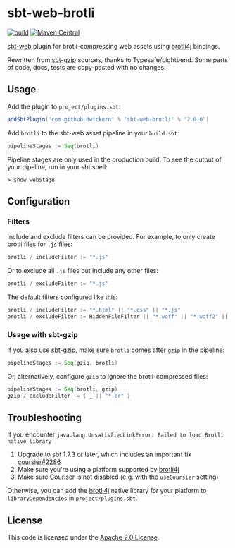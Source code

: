 sbt-web-brotli
==========

[![build](https://github.com/dwickern/sbt-web-brotli/workflows/build/badge.svg)](https://github.com/dwickern/sbt-web-brotli/actions)
[![Maven Central](https://maven-badges.herokuapp.com/maven-central/com.github.dwickern/sbt-web-brotli/badge.svg)](https://maven-badges.herokuapp.com/maven-central/com.github.dwickern/sbt-web-brotli)

[sbt-web] plugin for brotli-compressing web assets using [brotli4j] bindings.

Rewritten from [sbt-gzip] sources, thanks to Typesafe/Lightbend.
Some parts of code, docs, tests are copy-pasted with no changes.


Usage
----------

Add the plugin to `project/plugins.sbt`:

```scala
addSbtPlugin("com.github.dwickern" % "sbt-web-brotli" % "2.0.0")
```

Add `brotli` to the sbt-web asset pipeline in your `build.sbt`:

```scala
pipelineStages := Seq(brotli)
```

Pipeline stages are only used in the production build.
To see the output of your pipeline, run in your sbt shell:

```
> show webStage
```

Configuration
-------------

### Filters

Include and exclude filters can be provided. For example, to only create brotli files for `.js` files:

```scala
brotli / includeFilter := "*.js"
```

Or to exclude all `.js` files but include any other files:

```scala
brotli / excludeFilter := "*.js"
```

The default filters configured like this:

```scala
brotli / includeFilter := "*.html" || "*.css" || "*.js"
brotli / excludeFilter := HiddenFileFilter || "*.woff" || "*.woff2" || "*.gz"
```

### Usage with sbt-gzip

If you also use [sbt-gzip], make sure `brotli` comes after `gzip` in the pipeline:

```scala
pipelineStages := Seq(gzip, brotli)
```

Or, alternatively, configure `gzip` to ignore the brotli-compressed files:

```scala
pipelineStages := Seq(brotli, gzip)
gzip / excludeFilter ~= { _ || "*.br" }
```

Troubleshooting
-------

If you encounter `java.lang.UnsatisfiedLinkError: Failed to load Brotli native library`
1. Upgrade to sbt 1.7.3 or later, which includes an important fix [coursier#2286](https://github.com/coursier/coursier/pull/2286)
2. Make sure you're using a platform supported by [brotli4j]
3. Make sure Couriser is not disabled (e.g. with the `useCoursier` setting)

Otherwise, you can add the [brotli4j] native library for your platform to `libraryDependencies` in `project/plugins.sbt`.

License
-------

This code is licensed under the [Apache 2.0 License][apache].

[brotli4j]: https://github.com/hyperxpro/Brotli4j
[sbt-gzip]: https://github.com/sbt/sbt-gzip
[sbt-web]: https://github.com/sbt/sbt-web
[apache]: http://www.apache.org/licenses/LICENSE-2.0.html
